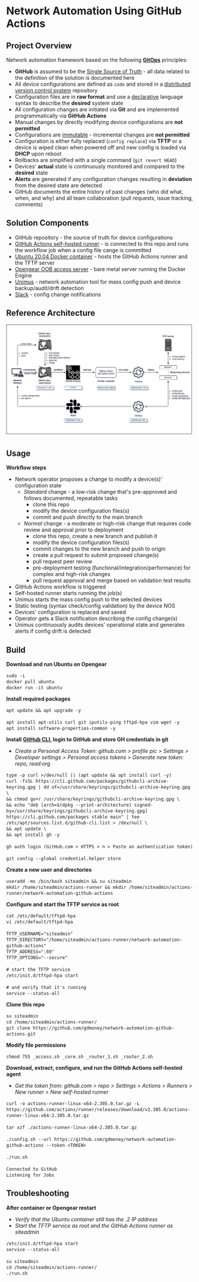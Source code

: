 # Network Automation Using GitHub Actions


## Project Overview
Network automation framework based on the following **[GitOps](https://opengitops.dev/)** principles:
- **GitHub** is assumed to be the [Single Source of Truth](https://en.wikipedia.org/wiki/Single_source_of_truth) - all data related to the definition of the solution is documented here
- All device configurations are defined as `code` and stored in a [distributed version control system](https://en.wikipedia.org/wiki/Distributed_version_control) repository
- Configuration files are in **raw format** and use a [declarative](https://en.wikipedia.org/wiki/Declarative_programming) language syntax to describe the **desired** system state
- All configuration changes are initiated via **Git** and are implemented programmatically via **GitHub Actions**
- Manual changes by directly modifying device configurations are **not permitted**
- Configurations are [immutable](https://en.wikipedia.org/wiki/Immutable_object) - incremental changes are **not permitted**
- Configuration is either fully replaced (`config replace`) via **TFTP** or a device is wiped clean when powered off and new config is loaded via **DHCP** upon reboot
- Rollbacks are simplified with a single command (`git revert HEAD`)
- Devices' **actual** state is continuously monitored and compared to the **desired** state
- **Alerts** are generated if any configuration changes resulting in **deviation** from the desired state are detected
- GitHub documents the entire history of past changes (who did what, when, and why) and all team collaboration (pull requests, issue tracking, comments)


## Solution Components
- GitHub repository - the source of truth for device configurations
- [GitHub Actions self-hosted runner](https://docs.github.com/en/actions/hosting-your-own-runners/about-self-hosted-runners) - is connected to this repo and runs the workflow job when a config file cange is committed
- [Ubuntu 20.04 Docker container](https://hub.docker.com/_/ubuntu) - hosts the GitHub Actions runner and the TFTP server
- [Opengear OOB access server](https://opengear.com/products/om2200-operations-manager/) - bare metal server running the Docker Engine
- [Unimus](https://unimus.net/) - network automation tool for mass config push and device backup/audit/drift detection
- [Slack](https://slack.com) - config change notifications


## Reference Architecture
![](/diagram-network-automation-github-actions.png)


## Usage
**Workflow steps**
- Network operator proposes a change to modify a device(s)' configuration state
  - *Standard* change - a low-risk change that's pre-approved and follows documented, repeatable tasks
    - clone this repo
    - modify the device configuration files(s)
    - commit and push directly to the main branch
  - *Normal* change - a moderate or high-risk change that requires code review and approval prior to deployment
    - clone this repo, create a new branch and publish it
    - modify the device configuration files(s)
    - commit changes to the new branch and push to origin
    - create a pull request to submit proposed change(s)
    - pull request peer review
    - pre-deployment testing (functional/integration/performance) for complex and high-risk changes
    - pull request approval and merge based on validation test results
- GitHub Actions workflow is triggered
- Self-hosted runner starts running the job(s)
- Unimus starts the mass config push to the selected devices
- Static testing (syntax check/config validation) by the device NOS
- Devices' configuration is replaced and saved
- Operator gets a Slack notification describing the config change(s)
- Unimus continuously audits devices' operational state and generates alerts if config drift is detected


## Build
**Download and run Ubuntu on Opengear**
```
sudo -i
docker pull ubuntu
docker run -it ubuntu
```

**Install required packages**
```
apt update && apt upgrade -y

apt install apt-utils curl git iputils-ping tftpd-hpa vim wget -y
apt install software-properties-common -y
```

**Install [GitHub CLI](https://github.com/cli/cli/blob/trunk/docs/install_linux.md), login to GitHub and store GH credentials in git**
- *Create a Personal Access Token: github.com > profile pic > Settings > Developer settings > Personal access tokens > Generate new token: repo, read:org*
```
type -p curl >/dev/null || (apt update && apt install curl -y)
curl -fsSL https://cli.github.com/packages/githubcli-archive-keyring.gpg | dd of=/usr/share/keyrings/githubcli-archive-keyring.gpg \
&& chmod go+r /usr/share/keyrings/githubcli-archive-keyring.gpg \
&& echo "deb [arch=$(dpkg --print-architecture) signed-by=/usr/share/keyrings/githubcli-archive-keyring.gpg] https://cli.github.com/packages stable main" | tee /etc/apt/sources.list.d/github-cli.list > /dev/null \
&& apt update \
&& apt install gh -y

gh auth login (GitHub.com > HTTPS > n > Paste an authentication token)

git config --global credential.helper store
```

**Create a new user and directories**
```
useradd -ms /bin/bash siteadmin && su siteadmin
mkdir /home/siteadmin/actions-runner && mkdir /home/siteadmin/actions-runner/network-automation-github-actions
```

**Configure and start the TFTP service as root**
```
cat /etc/default/tftpd-hpa
vi /etc/default/tftpd-hpa

TFTP_USERNAME="siteadmin"
TFTP_DIRECTORY="/home/siteadmin/actions-runner/network-automation-github-actions"
TFTP_ADDRESS=":69"
TFTP_OPTIONS="--secure"

# start the TFTP service
/etc/init.d/tftpd-hpa start

# and verify that it's running
service --status-all
```

**Clone this repo**
```
su siteadmin
cd /home/siteadmin/actions-runner/
git clone https://github.com/gdmoney/network-automation-github-actions.git
```

**Modify file permissions**
```
chmod 755 _access.sh _core.sh _router_1.sh _router_2.sh
```

**Download, extract, configure, and run the GitHub Actions self-hosted agent**
- *Get the token from: github.com > repo > Settings > Actions > Runners > New runner > New self-hosted runner*
```
curl -o actions-runner-linux-x64-2.305.0.tar.gz -L https://github.com/actions/runner/releases/download/v2.305.0/actions-runner-linux-x64-2.305.0.tar.gz

tar xzf ./actions-runner-linux-x64-2.305.0.tar.gz

./config.sh --url https://github.com/gdmoney/network-automation-github-actions --token <TOKEN>

./run.sh

Connected to GitHub
Listening for Jobs
```


## Troubleshooting
**After container or Opengear restart**
- *Verify that the Ubuntu container still has the .2 IP address*
- *Start the TFTP service as root and the GitHub Actions runner as siteadmin*
```
/etc/init.d/tftpd-hpa start
service --status-all

su siteadmin
cd /home/siteadmin/actions-runner/
./run.sh
```
